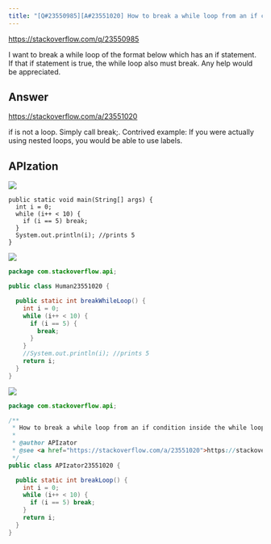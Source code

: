 ```yaml
---
title: "[Q#23550985][A#23551020] How to break a while loop from an if condition inside the while loop?"
---
```


https://stackoverflow.com/q/23550985

I want to break a while loop of the format below which has an if statement. If that if statement is true, the while loop also must break. Any help would be appreciated.

## Answer

https://stackoverflow.com/a/23551020

if is not a loop. Simply call break;.
Contrived example:
If you were actually using nested loops, you would be able to use labels.

## APIzation

<div class="code-3columns-row">

<div class="code-3columns-column">

<div><img src="/stackoverflow.png" /></div>

```plain
public static void main(String[] args) {
  int i = 0;
  while (i++ < 10) {
    if (i == 5) break;
  }
  System.out.println(i); //prints 5
}
```

</div>

<div class="code-3columns-column">

<div><img src="/human.png" /></div>

```java
package com.stackoverflow.api;

public class Human23551020 {

  public static int breakWhileLoop() {
    int i = 0;
    while (i++ < 10) {
      if (i == 5) {
        break;
      }
    }
    //System.out.println(i); //prints 5
    return i;
  }
}

```

</div>

<div class="code-3columns-column">

<div><img src="/apizator.png" /></div>

```java
package com.stackoverflow.api;

/**
 * How to break a while loop from an if condition inside the while loop?
 *
 * @author APIzator
 * @see <a href="https://stackoverflow.com/a/23551020">https://stackoverflow.com/a/23551020</a>
 */
public class APIzator23551020 {

  public static int breakLoop() {
    int i = 0;
    while (i++ < 10) {
      if (i == 5) break;
    }
    return i;
  }
}

```

</div>

</div>